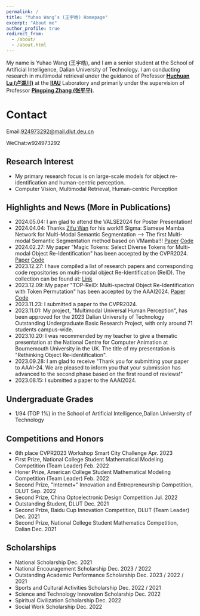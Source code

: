 ```yaml
---
permalink: /
title: "Yuhao Wang’s (王宇皓) Homepage"
excerpt: "About me"
author_profile: true
redirect_from: 
  - /about/
  - /about.html
---
```


My name is Yuhao Wang (王宇皓), and I am a senior student at the School of Artificial Intelligence, Dalian University of Technology. I am conducting research in multimodal retrieval under the guidance of Professor [**Huchuan Lu (卢湖川)**](https://scholar.google.com/citations?user=D3nE0agAAAAJ&hl=zh-CN&oi=ao) at the  [**IIAU**](https://futureschool.dlut.edu.cn/IIAU.htm) Laboratory and primarily under the supervision of Professor [**Pingping Zhang (张平平)**](https://scholar.google.com/citations?user=MfbIbuEAAAAJ&hl=zh-CN&oi=ao).

Contact
======
Email:924973292@mail.dlut.deu.cn

WeChat:w924973292

Research Interest
------
- My primary research focus is on large-scale models for object re-identification and human-centric perception.
- Computer Vision, Multimodal Retrieval, Human-centric Perception


Highlights and News (More in **Publications**)
------
- 2024.05.04: I am glad to attend the VALSE2024 for Poster Presentation!
- 2024.04.04: Thanks [Zifu Wan](<https://zifuwan.github.io/>) for his work!!! Sigma: Siamese Mamba Network for Multi-Modal Semantic Segmentation --> The first Multi-modal Semantic Segmentation method based on VMamba!!! [Paper](<https://arxiv.org/abs/2404.04256>) [Code](<https://github.com/zifuwan/Sigma>)
- 2024.02.27: My paper "Magic Tokens: Select Diverse Tokens for Multi-modal Object Re-Identification" has been accepted by the CVPR2024.  [Paper](<https://arxiv.org/abs/2403.10254>) [Code](https://github.com/924973292/EDITOR)
- 2023.12.27: I have compiled a list of research papers and corresponding code repositories on multi-modal object Re-Identification (ReID). The collection can be found at: [Link](<https://github.com/924973292/Awesome-Multi-Modal-Object-Re-Identification>)
- 2023.12.09: My paper "TOP-ReID: Multi-spectral Object Re-Identification with Token Permutation" has been accepted by the AAAI2024. [Paper](<https://arxiv.org/abs/2312.09612>) [Code](https://github.com/924973292/TOP-ReID)
- 2023.11.23: I submitted a paper to the CVPR2024.
- 2023.11.01: My project, "Multimodal Universal Human Perception", has been approved for the 2023 Dalian University of Technology Outstanding Undergraduate Basic Research Project, with only around 71 students campus-wide.
- 2023.10.20: I was recommended by my teacher to give a thematic presentation at the National Centre for Computer Animation at Bournemouth University in the UK. The title of my presentation is "Rethinking Object Re-identification".
- 2023.09.28: I am glad to receive "Thank you for submitting your paper to AAAI-24. We are pleased to inform you that your submission has advanced to the second phase based on the first round of reviews!"
- 2023.08.15: I submitted a paper to the AAAI2024.

Undergraduate Grades
------
- 1/94 (TOP 1%) in the School of Artificial Intelligence,Dalian University of Technology

Competitions and Honors
------
- 6th place CVPR2023 Workshop Smart City Challenge Apr. 2023
- First Prize, National College Student Mathematical Modeling Competition (Team Leader) Feb. 2022
- Honer Prize, American College Student Mathematical Modeling Competition (Team Leader) Feb. 2022
- Second Prize, "Internet+" Innovation and Entrepreneurship Competition, DLUT Sep. 2022
- Second Prize, China Optoelectronic Design Competition Jul. 2022
- Outstanding Student, DLUT Dec. 2021
- Second Prize, Baidu Cup Innovation Competition, DLUT (Team Leader) Dec. 2021
- Second Prize, National College Student Mathematics Competition, Dalian Dec. 2021

Scholarships
------
- National Scholarship Dec.  2021
- National Encouragement Scholarship Dec. 2023 / 2022
- Outstanding Academic Performance Scholarship Dec. 2023 / 2022 / 2021
- Sports and Cultural Activities Scholarship Dec. 2022 / 2021
- Science and Technology Innovation Scholarship Dec. 2022
- Spiritual Civilization Scholarship Dec. 2022
- Social Work Scholarship Dec. 2022
